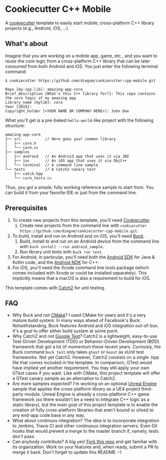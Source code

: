 
# Cookiecutter C++ Mobile

A [cookiecutter](https://github.com/audreyr/cookiecutter) template to easily start mobile, cross-platform C++ library projects (e.g., Android, iOS, ...)

## What's about

Imagine that you are working on a mobile app, game, etc., and you want to reuse the core logic from a cross-platform C++ library that can be later consumed from both Android and iOS.
You just enter the following terminal command:

    $ cookiecutter https://github.com/diegum/cookiecutter-cpp-mobile.git

    Repo [my-cpp-lib]: amazing-app-core
    Brief_description [What's this C++ library for?]: This repo contains the core logic of my amazing app
    Library_name [mylib]: core
    Year [2019]:
    Copyright_holder [<YOUR NAME OR COMPANY HERE>]: John Doe

What you'll get is a pre-baked `hello-world`-like project with the following structure:

    amazing-app-core
    ├── src           // Here goes your common library
    │   ├── core.h
    │   └── core.cc
    ├── samples
    │   ├── android   // An Android app that uses it via JNI
    │   ├── ios       // An iOS app that uses it via ObjC++
    │   └── terminal  // A command line sample
    └── tests         // A Catch2 canary test
        ├── catch.hpp
        └── core_tests.cc

Thus, you got a simple, fully working reference sample to start from.
You can build it from your favorite IDE or just from the command line.

## Prerequisites

1. To create new projects from this template, you'll need [Cookiecutter](https://github.com/audreyr/cookiecutter).
    1. Create new projects from the command line with `cookiecutter https://github.com/diegum/cookiecutter-cpp-mobile.git`.
2. To build, install and run on Android and on iOS, you'll need [Buck](https://buckbuild.com).
    1. Build, install to and run on an Android device from the command line with `buck install --run android_sample`.
    2. Run library unit tests with `buck run test`.
3. For Android, in particular, you'll need both the [Android SDK](https://developer.android.com/studio/) for Java & Kotlin code, and the [Android NDK](https://developer.android.com/ndk/) for C++.
4. For iOS, you'll need the Xcode command line tools package (which comes included with Xcode or could be installed separately). This implicitly means that a macOS is also a requirement to build for iOS.

This template comes with [Catch2](http://catch-lib.net/) for unit testing.

## FAQ

- Why Buck and not [CMake](http://www.cmake.org/)?
I used CMake for years and it's a very mature build system. In many ways ahead of Facebook's Buck. Notwithstanding, Buck features Android and iOS integration out-of-box.
It's a goal to offer either build system at some point.
- Why Catch2 and not [Google Test](https://github.com/abseil/googletest)?
Catch2 is a lightweight, easy-to-use Test-Driven Development (TDD) or Behavior-Driven Development (BDD) framework that got a lot of momentum these recent years. Curiously, the Buck command `buck test` only takes `gtest` or `boost` as xUnit test frameworks. Not yet Catch2.
However, Catch2 consists on a single .hpp file that comes included in the template. In comparison, GTest would have implied yet another requirement. You may still apply your own GTest cases if you want. Like with CMake, this project template will offer a GTest canary sample as an alternative to Catch2.
- Are more samples expected?
I'm working on an optional [Unreal Engine](https://www.unrealengine.com) sample that applies the cross-platform library as a UE4 project third-party module. Unreal Engine is already a cross-platform C++ game framework (so there wouldn't be a need to integrate C++ logic as a static library), but the main goal of this project template is to enable the creation of fully cross-platform libraries that aren't bound or siloed to any end-app code base in any way.
- What about continuos integration?
The idea is to incorporate integration to Jenkins, Travis CI and other continuous integration servers. Even Git hooks that would prevent a merge to the master branch if, namely, tests don't pass.
- Can anybody contribute?
A big yes! [Fork this repo](https://help.github.com/articles/fork-a-repo/) and get familiar with its organization. Work on your features and, when ready, submit a PR to merge it back. Don't forget to update this README :-)
